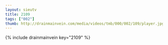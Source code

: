```yaml
--- 
layout: sieutv
title: 2109
tags: ["002"]
thumb: http://drainmainvein.com/media/videos/tmb/000/002/109/player.jpg
---
```

{% include drainmainvein key="2109" %} 
